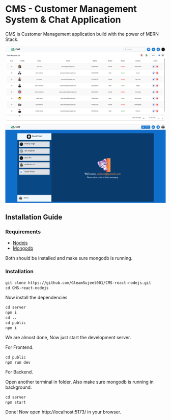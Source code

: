 # CMS - Customer Management System & Chat Application 
CMS is Customer Management application build with the power of MERN Stack.

![home page](./images/home.png)
![chat page](./images/chat.png)




## Installation Guide

### Requirements
- [Nodejs](https://nodejs.org/en/download)
- [Mongodb](https://www.mongodb.com/docs/manual/administration/install-community/)

Both should be installed and make sure mongodb is running.
### Installation

```shell
git clone https://github.com/GleamSujeet001/CMS-react-nodejs.git
cd CMS-react-nodejs
```

Now install the dependencies
```shell
cd server
npm i
cd ..
cd public
npm i
```
We are almost done, Now just start the development server.

For Frontend.
```shell
cd public
npm run dev
```
For Backend.

Open another terminal in folder, Also make sure mongodb is running in background.
```shell
cd server
npm start
```
Done! Now open http://localhost:5173/ in your browser.
